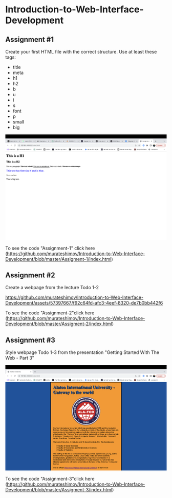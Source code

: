 # Introduction-to-Web-Interface-Development
## Assignment #1
Create your first HTML file with the correct structure. Use at least these tags:

* title
* meta
* h1
* h2
* b
* u
* i
* s
* font
* p
* small
* big

![assignment-1](Assigment-1/img/assigment-1.png?raw=true)

To see the code "Assignment-1" click here (https://github.com/murateshimov/Introduction-to-Web-Interface-Development/blob/master/Assigment-1/index.html)


## Assignment #2
Create a webpage from the lecture Todo 1-2

https://github.com/murateshimov/Introduction-to-Web-Interface-Development/assets/57397667/f92c64fd-afc3-4eef-8320-de7b0bb442f6

To see the code "Assignment-2"click here (https://github.com/murateshimov/Introduction-to-Web-Interface-Development/blob/master/Assigment-2/index.html)

## Assignment #3
Style webpage Todo 1-3 from the presentation "Getting Started With The Web - Part 3"

![assignment-3](https://github.com/murateshimov/Introduction-to-Web-Interface-Development/blob/master/Assigment-3/img/screenshot.png?raw=true)

To see the code "Assignment-3"click here (https://github.com/murateshimov/Introduction-to-Web-Interface-Development/blob/master/Assigment-3/index.html)


